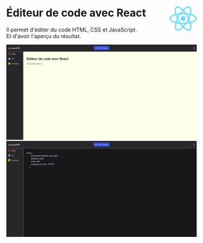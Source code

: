 # **Éditeur de code avec React** <img align= "right" src="../../src/images/React-icon.svg" alt="React" title="framework React" widht="auto" height="64px"> 

Il permet d'éditer du code HTML, CSS et JavaScript.  
Et d'avoir l'aperçu du résultat.

<div align="center">

![aperçu](../../src/sceenshots/ide1.png)
![aperçu](../../src/sceenshots/ide2.png)